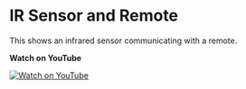# IR Sensor and Remote
This shows an infrared sensor communicating with a remote.

**Watch on YouTube**

[![Watch on YouTube](https://i.postimg.cc/X7dc4FMJ/tnh-sensor.jpg)](https://youtu.be/WP-ZnrqNaMw)